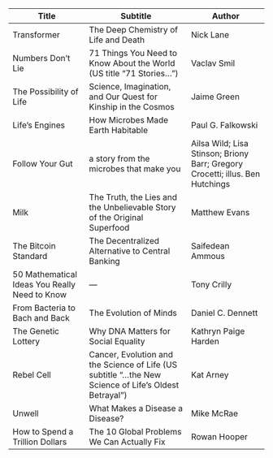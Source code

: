 | Title                                         | Subtitle                                                                                             | Author                                                                        |
| --------------------------------------------- | ---------------------------------------------------------------------------------------------------- | ----------------------------------------------------------------------------- |
| Transformer                                   | The Deep Chemistry of Life and Death                                                                 | Nick Lane                                                                     |
| Numbers Don’t Lie                             | 71 Things You Need to Know About the World (US title “71 Stories…”)                                  | Vaclav Smil                                                                   |
| The Possibility of Life                       | Science, Imagination, and Our Quest for Kinship in the Cosmos                                        | Jaime Green                                                                   |
| Life’s Engines                                | How Microbes Made Earth Habitable                                                                    | Paul G. Falkowski                                                             |
| Follow Your Gut                               | a story from the microbes that make you                                                              | Ailsa Wild; Lisa Stinson; Briony Barr; Gregory Crocetti; illus. Ben Hutchings |
| Milk                                          | The Truth, the Lies and the Unbelievable Story of the Original Superfood                             | Matthew Evans                                                                 |
| The Bitcoin Standard                          | The Decentralized Alternative to Central Banking                                                     | Saifedean Ammous                                                              |
| 50 Mathematical Ideas You Really Need to Know | —                                                                                                    | Tony Crilly                                                                   |
| From Bacteria to Bach and Back                | The Evolution of Minds                                                                               | Daniel C. Dennett                                                             |
| The Genetic Lottery                           | Why DNA Matters for Social Equality                                                                  | Kathryn Paige Harden                                                          |
| Rebel Cell                                    | Cancer, Evolution and the Science of Life (US subtitle “…the New Science of Life’s Oldest Betrayal”) | Kat Arney                                                                     |
| Unwell                                        | What Makes a Disease a Disease?                                                                      | Mike McRae                                                                    |
| How to Spend a Trillion Dollars               | The 10 Global Problems We Can Actually Fix                                                           | Rowan Hooper                                                                  |
